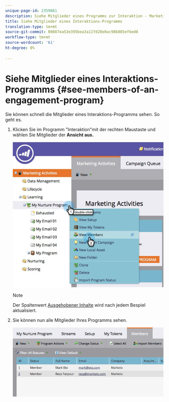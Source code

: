 ```yaml
---
unique-page-id: 2359861
description: Siehe Mitglieder eines Programms zur Interaktion - Marketing Docs - Produktdokumentation
title: Siehe Mitglieder eines Interaktions-Programms
translation-type: tm+mt
source-git-commit: 00887ea53e395bea3a11fd28e0ac98b085ef6ed8
workflow-type: tm+mt
source-wordcount: '61'
ht-degree: 0%

---
```



# Siehe Mitglieder eines Interaktions-Programms {#see-members-of-an-engagement-program}

Sie können schnell die Mitglieder eines Interaktions-Programms sehen. So geht es.

1. Klicken Sie im Programm &quot;Interaktion&quot;mit der rechten Maustaste und wählen Sie Mitglieder der **Ansicht aus.**

   ![](assets/membersofengagement.jpg)

   >[!NOTE]
   >
   >Der Spaltenwert [Ausgehobener Inhalte](../../../../product-docs/email-marketing/drip-nurturing/creating-an-engagement-program/understanding-engagement-programs.md) wird nach jedem Bespiel aktualisiert.

1. Sie können nun alle Mitglieder Ihres Programms sehen.

   ![](assets/image2014-9-15-17-3a17-3a26.png)


